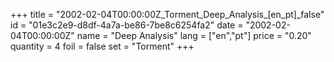 +++
title = "2002-02-04T00:00:00Z_Torment_Deep_Analysis_[en_pt]_false"
id = "01e3c2e9-d8df-4a7a-be86-7be8c6254fa2"
date = "2002-02-04T00:00:00Z"
name = "Deep Analysis"
lang = ["en","pt"]
price = "0.20"
quantity = 4
foil = false
set = "Torment"
+++
